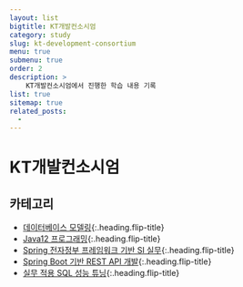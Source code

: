 ```yaml
---
layout: list
bigtitle: KT개발컨소시엄
category: study
slug: kt-development-consortium
menu: true
submenu: true
order: 2
description: >
    KT개발컨소시엄에서 진행한 학습 내용 기록
list: true
sitemap: true
related_posts:
  - 
---
```

# KT개발컨소시엄

## 카테고리

* [데이터베이스 모델링]{:.heading.flip-title}
* [Java12 프로그래밍]{:.heading.flip-title}
* [Spring 전자정부 프레임워크 기반 SI 실무]{:.heading.flip-title}
* [Spring Boot 기반 REST API 개발]{:.heading.flip-title}
* [실무 적용 SQL 성능 튜닝]{:.heading.flip-title}

[데이터베이스 모델링]: /database-modeling/
[Java12 프로그래밍]: /java12-programming/
[Spring 전자정부 프레임워크 기반 SI 실무]: /spring-framework-si/
[Spring Boot 기반 REST API 개발]: /springboot-rest-api/
[실무 적용 SQL 성능 튜닝]: /sql-performance-tuning/
